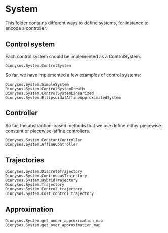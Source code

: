 # System

This folder contains different ways to define systems, for instance to encode a controller.

## Control system

Each control system should be implemented as a ControlSystem.

```@docs
Dionysos.System.ControlSystem
```

So far, we have implemented a few examples of control systems: 

```@docs
Dionysos.System.SimpleSystem
Dionysos.System.ControlSystemGrowth
Dionysos.System.ControlSystemLinearized
Dionysos.System.EllipsoidalAffineApproximatedSystem
```

## Controller 
So far, the abstraction-based methods that we use define either piecewise-constant or piecewise-affine controllers.

```@docs
Dionysos.System.ConstantController
Dionysos.System.AffineController
```

## Trajectories 
```@docs
Dionysos.System.DiscreteTrajectory
Dionysos.System.ContinuousTrajectory
Dionysos.System.HybridTrajectory
Dionysos.System.Trajectory
Dionysos.System.Control_trajectory
Dionysos.System.Cost_control_trajectory
```

## Approximation 
```@docs
Dionysos.System.get_under_approximation_map
Dionysos.System.get_over_approximation_map
```